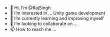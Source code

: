 - 👋 Hi, I’m @RajSingh
- 👀 I’m interested in ... Unity game development 
- 🌱 I’m currently learning and improving myself
- 💞️ I’m looking to collaborate on ...
- 📫 How to reach me ...

<!---
RajQuleep/RajQuleep is a ✨ special ✨ repository because its `README.md` (this file) appears on your GitHub profile.
You can click the Preview link to take a look at your changes.
--->
